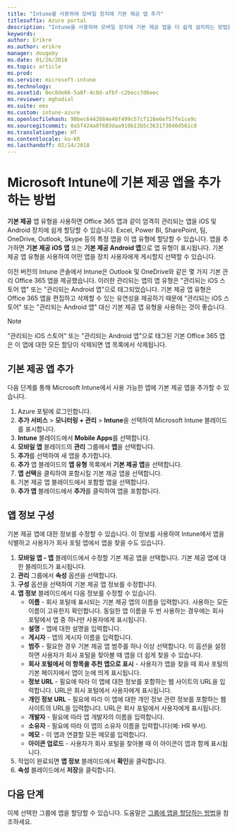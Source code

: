 ```yaml
---
title: "Intune을 사용하여 모바일 장치에 기본 제공 앱 추가"
titlesuffix: Azure portal
description: "Intune을 사용하여 모바일 장치에 기본 제공 앱을 더 쉽게 설치하는 방법을 알아봅니다."
keywords: 
author: Erikre
ms.author: erikre
manager: dougeby
ms.date: 01/26/2018
ms.topic: article
ms.prod: 
ms.service: microsoft-intune
ms.technology: 
ms.assetid: 0ec8de66-5a0f-4c8d-afbf-c2becc7d6eec
ms.reviewer: mghadial
ms.suite: ems
ms.custom: intune-azure
ms.openlocfilehash: 90bec6442084e46f499c57cf128e6ef57fe1ce9c
ms.sourcegitcommit: 0a5f424a8f683daa919b13b5c363173040d561c8
ms.translationtype: HT
ms.contentlocale: ko-KR
ms.lasthandoff: 02/14/2018
---
```

# <a name="how-to-add-built-in-apps-to-microsoft-intune"></a>Microsoft Intune에 기본 제공 앱을 추가하는 방법

**기본 제공** 앱 유형을 사용하면 Office 365 앱과 같이 엄격히 관리되는 앱을 iOS 및 Android 장치에 쉽게 할당할 수 있습니다. Excel, Power BI, SharePoint, 팀, OneDrive, Outlook, Skype 등의 특정 앱을 이 앱 유형에 할당할 수 있습니다. 앱을 추가하면 **기본 제공 iOS 앱** 또는 **기본 제공 Android 앱**으로 앱 유형이 표시됩니다. 기본 제공 앱 유형을 사용하여 어떤 앱을 장치 사용자에게 게시할지 선택할 수 있습니다.

 이전 버전의 Intune 콘솔에서 Intune은 Outlook 및 OneDrive와 같은 몇 가지 기본 관리 Office 365 앱을 제공했습니다. 이러한 관리되는 앱의 앱 유형은 "관리되는 iOS 스토어 앱" 또는 "관리되는 Android 앱"으로 태그되었습니다. 기본 제공 앱 유형은 Office 365 앱을 편집하고 삭제할 수 있는 유연성을 제공하기 때문에 "관리되는 iOS 스토어" 또는 "관리되는 Android 앱" 대신 기본 제공 앱 유형을 사용하는 것이 좋습니다.

>[!NOTE]
>"관리되는 iOS 스토어" 또는 "관리되는 Android 앱"으로 태그된 기본 Office 365 앱은 이 앱에 대한 모든 할당이 삭제되면 앱 목록에서 삭제됩니다.

## <a name="add-built-in-app"></a>기본 제공 앱 추가

다음 단계를 통해 Microsoft Intune에서 사용 가능한 앱에 기본 제공 앱을 추가할 수 있습니다.
1.  Azure 포털에 로그인합니다.
2.  **추가 서비스** > **모니터링 + 관리** > **Intune**을 선택하여 Microsoft Intune 블레이드를 표시합니다.
3.  **Intune** 블레이드에서 **Mobile Apps**를 선택합니다.
4.  **모바일 앱** 블레이드의 **관리** 그룹에서 **앱**을 선택합니다.
5.  **추가**를 선택하여 새 앱을 추가합니다.
6.  **추가** 앱 블레이드의 **앱 유형** 목록에서 **기본 제공 앱**을 선택합니다.
7.  **앱 선택**을 클릭하여 포함시킬 기본 제공 앱을 선택합니다.
8.  기본 제공 앱 블레이드에서 포함할 앱을 선택합니다.
9.  **추가 앱** 블레이드에서 **추가**를 클릭하여 앱을 포함합니다.


## <a name="configure-app-information"></a>앱 정보 구성

기본 제공 앱에 대한 정보를 수정할 수 있습니다. 이 정보를 사용하여 Intune에서 앱을 식별하고 사용자가 회사 포털 앱에서 앱을 찾을 수도 있습니다.
1.  **모바일 앱 - 앱** 블레이드에서 수정할 기본 제공 앱을 선택합니다. 기본 제공 앱에 대한 블레이드가 표시됩니다.
2.  **관리** 그룹에서 **속성** 옵션을 선택합니다.
3.  **구성** 옵션을 선택하여 기본 제공 앱 정보를 수정합니다.
4.  **앱 정보** 블레이드에서 다음 정보를 수정할 수 있습니다.
    -   **이름** - 회사 포털에 표시되는 기본 제공 앱의 이름을 입력합니다. 사용하는 모든 이름이 고유한지 확인합니다. 동일한 앱 이름을 두 번 사용하는 경우에는 회사 포털에서 앱 중 하나만 사용자에게 표시됩니다.
    -   **설명** - 앱에 대한 설명을 입력합니다. 
    -   **게시자** - 앱의 게시자 이름을 입력합니다.
    -   **범주** - 필요한 경우 기본 제공 앱 범주를 하나 이상 선택합니다. 이 옵션을 설정하면 사용자가 회사 포털을 찾아볼 때 앱을 더 쉽게 찾을 수 있습니다.
    -   **회사 포털에서 이 항목을 추천 앱으로 표시** - 사용자가 앱을 찾을 때 회사 포털의 기본 페이지에서 앱이 눈에 띄게 표시됩니다.
    -   **정보 URL** - 필요에 따라 이 앱에 대한 정보를 포함하는 웹 사이트의 URL을 입력합니다. URL은 회사 포털에서 사용자에게 표시됩니다.
    -   **개인 정보 URL** - 필요에 따라 이 앱에 대한 개인 정보 관련 정보를 포함하는 웹 사이트의 URL을 입력합니다. URL은 회사 포털에서 사용자에게 표시됩니다.
    -   **개발자** - 필요에 따라 앱 개발자의 이름을 입력합니다.
    -   **소유자** - 필요에 따라 이 앱의 소유자 이름을 입력합니다(예: HR 부서).
    -   **메모** - 이 앱과 연결할 모든 메모를 입력합니다.
    -   **아이콘 업로드** - 사용자가 회사 포털을 찾아볼 때 이 아이콘이 앱과 함께 표시됩니다.
3.  작업이 완료되면 **앱 정보** 블레이드에서 **확인**을 클릭합니다.
4.  **속성** 블레이드에서 **저장**을 클릭합니다.

## <a name="next-steps"></a>다음 단계

이제 선택한 그룹에 앱을 할당할 수 있습니다. 도움말은 [그룹에 앱을 할당하는 방법](apps-deploy.md)을 참조하세요.
